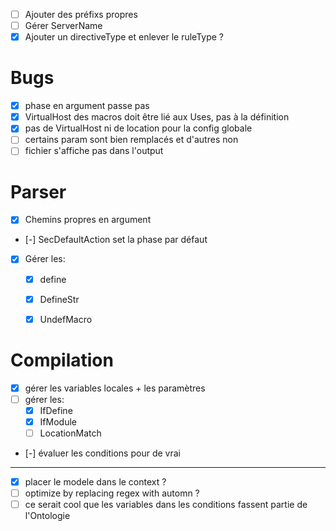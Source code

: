 
 - [ ] Ajouter des préfixs propres
 - [ ] Gérer ServerName
 - [x] Ajouter un directiveType et enlever le ruleType ?

# Bugs

 - [x] phase en argument passe pas
 - [x] VirtualHost des macros doit être lié aux Uses, pas à la définition
 - [x] pas de VirtualHost ni de location pour la config globale
 - [ ] certains param sont bien remplacés et d'autres non
 - [ ] fichier s'affiche pas dans l'output

# Parser

 - [x] Chemins propres en argument
 - [-] SecDefaultAction set la phase par défaut
 - [x] Gérer les:
    - [x] define
    - [x] DefineStr
    - [x] UndefMacro


# Compilation

 - [x] gérer les variables locales + les paramètres
 - [ ] gérer les:
    - [x] IfDefine
    - [x] IfModule
    - [ ] LocationMatch
 - [-] évaluer les conditions pour de vrai

 --------------------------------
 - [x] placer le modele dans le context ?
 - [ ] optimize by replacing regex with automn ?
 - [ ] ce serait cool que les variables dans les conditions fassent partie de l'Ontologie